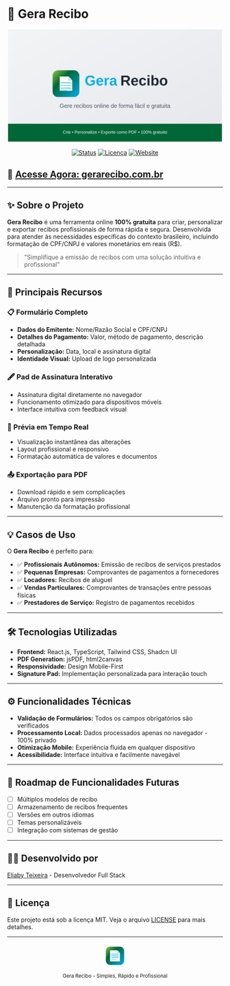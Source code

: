 # 📝 Gera Recibo

<p align="center">
  <img src="public/images/social-share.svg" alt="Gera Recibo Logo" width="500" />
</p>

<div align="center">
  
  [![Status](https://img.shields.io/badge/status-ativo-brightgreen)](https://gerarecibo.com.br)
  [![Licença](https://img.shields.io/badge/licença-MIT-blue)](LICENSE)
  [![Website](https://img.shields.io/badge/website-online-green)](https://gerarecibo.com.br)
  
</div>

## 🚀 [Acesse Agora: gerarecibo.com.br](https://gerarecibo.com.br)

---

## ✨ Sobre o Projeto

**Gera Recibo** é uma ferramenta online **100% gratuita** para criar, personalizar e exportar recibos profissionais de forma rápida e segura. Desenvolvida para atender às necessidades específicas do contexto brasileiro, incluindo formatação de CPF/CNPJ e valores monetários em reais (R$).

> "Simplifique a emissão de recibos com uma solução intuitiva e profissional"

---

## 🌟 Principais Recursos

### 📋 Formulário Completo
- **Dados do Emitente:** Nome/Razão Social e CPF/CNPJ
- **Detalhes do Pagamento:** Valor, método de pagamento, descrição detalhada
- **Personalização:** Data, local e assinatura digital
- **Identidade Visual:** Upload de logo personalizada

### 🖋 Pad de Assinatura Interativo
- Assinatura digital diretamente no navegador
- Funcionamento otimizado para dispositivos móveis
- Interface intuitiva com feedback visual

### 📑 Prévia em Tempo Real
- Visualização instantânea das alterações
- Layout profissional e responsivo
- Formatação automática de valores e documentos

### 📤 Exportação para PDF
- Download rápido e sem complicações
- Arquivo pronto para impressão
- Manutenção da formatação profissional

---

## 💡 Casos de Uso

O **Gera Recibo** é perfeito para:

- ✅ **Profissionais Autônomos:** Emissão de recibos de serviços prestados
- ✅ **Pequenas Empresas:** Comprovantes de pagamentos a fornecedores
- ✅ **Locadores:** Recibos de aluguel
- ✅ **Vendas Particulares:** Comprovantes de transações entre pessoas físicas
- ✅ **Prestadores de Serviço:** Registro de pagamentos recebidos

---

## 🛠️ Tecnologias Utilizadas

- **Frontend:** React.js, TypeScript, Tailwind CSS, Shadcn UI
- **PDF Generation:** jsPDF, html2canvas
- **Responsividade:** Design Mobile-First
- **Signature Pad:** Implementação personalizada para interação touch

---

## ⚙️ Funcionalidades Técnicas

- **Validação de Formulários:** Todos os campos obrigatórios são verificados
- **Processamento Local:** Dados processados apenas no navegador - 100% privado
- **Otimização Mobile:** Experiência fluida em qualquer dispositivo
- **Acessibilidade:** Interface intuitiva e facilmente navegável

---

## 🔮 Roadmap de Funcionalidades Futuras

- [ ] Múltiplos modelos de recibo
- [ ] Armazenamento de recibos frequentes
- [ ] Versões em outros idiomas
- [ ] Temas personalizáveis
- [ ] Integração com sistemas de gestão

---

## 👨‍💻 Desenvolvido por

[Eliaby Teixeira](https://eliabyteixeira.com) - Desenvolvedor Full Stack

---

## 📄 Licença

Este projeto está sob a licença MIT. Veja o arquivo [LICENSE](LICENSE) para mais detalhes.

---

<p align="center">
  <a href="https://gerarecibo.com.br">
    <img src="public/favicon.svg" width="60" alt="Gera Recibo" />
  </a>
  <br />
  <sub>Gera Recibo - Simples, Rápido e Profissional</sub>
</p>